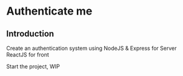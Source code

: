 # Authenticate me

## Introduction

Create an authentication system using NodeJS & Express for Server
ReactJS for front

Start the project, WIP
